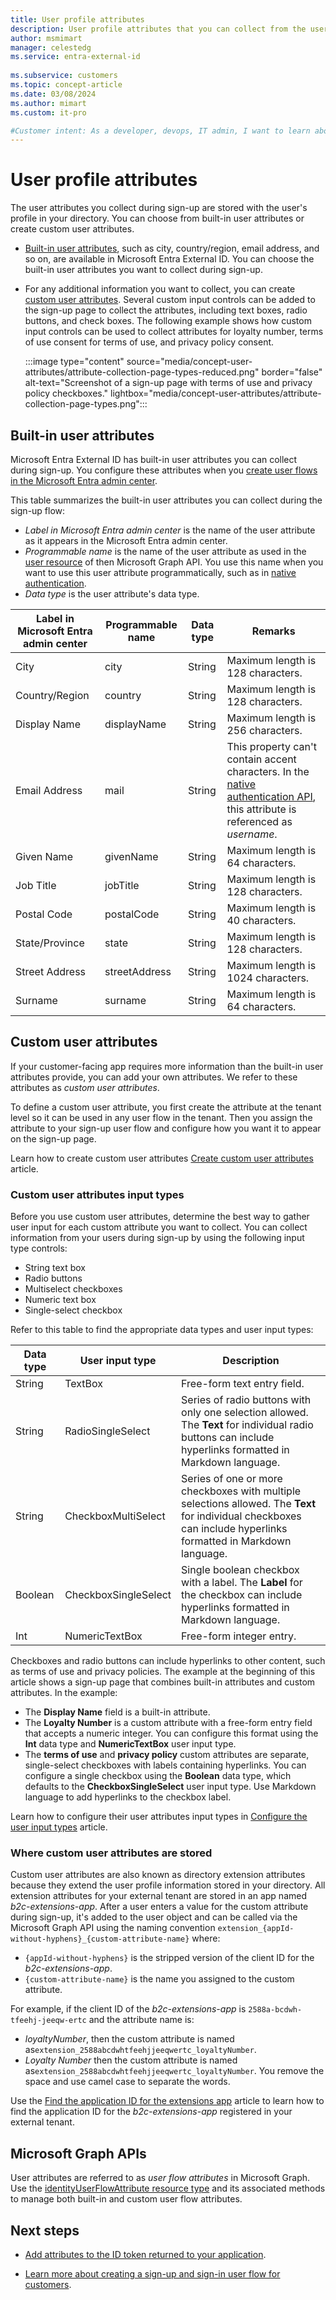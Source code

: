 ```yaml
---
title: User profile attributes
description: User profile attributes that you can collect from the user during sign-up, and how to extend user profile attributes by using custom user attributes. 
author: msmimart
manager: celestedg
ms.service: entra-external-id
 
ms.subservice: customers
ms.topic: concept-article
ms.date: 03/08/2024
ms.author: mimart
ms.custom: it-pro

#Customer intent: As a developer, devops, IT admin, I want to learn about the built-in user profile attributes that I can collect from the user during sign-up, and how Microsoft Entra External ID extends user profile attributes by using custom user attributes. 
---
```


# User profile attributes

The user attributes you collect during sign-up are stored with the user's profile in your directory. You can choose from built-in user attributes or create custom user attributes.

- [Built-in user attributes](#built-in-user-attributes), such as city, country/region, email address, and so on, are available in Microsoft Entra External ID. You can choose the built-in user attributes you want to collect during sign-up.
- For any additional information you want to collect, you can create [custom user attributes](#custom-user-attributes). Several custom input controls can be added to the sign-up page to collect the attributes, including text boxes, radio buttons, and check boxes. The following example shows how custom input controls can be used to collect attributes for loyalty number, terms of use consent for terms of use, and privacy policy consent.
   
   :::image type="content" source="media/concept-user-attributes/attribute-collection-page-types-reduced.png" border="false" alt-text="Screenshot of a sign-up page with terms of use and privacy policy checkboxes." lightbox="media/concept-user-attributes/attribute-collection-page-types.png":::

## Built-in user attributes

Microsoft Entra External ID has built-in user attributes you can collect during sign-up. You configure these attributes when you [create user flows in the Microsoft Entra admin center](how-to-user-flow-sign-up-sign-in-customers.md).

This table summarizes the built-in user attributes you can collect during the sign-up flow:
 
<!---kengaderdus added this section to be used by devs who reference user profile attributes programmatically such those who use native authentication API-->

- *Label in Microsoft Entra admin center* is the name of the user attribute as it appears in the Microsoft Entra admin center. 
- *Programmable name* is the name of the user attribute as used in the [user resource](/graph/api/resources/user/#properties) of then Microsoft Graph API. You use this name when you want to use this user attribute programmatically, such as in [native authentication](../../identity-platform/reference-native-authentication-overview.md?bc=/entra/external-id/customers/breadcrumb/toc.json&toc=/entra/external-id/customers/toc.json).
- *Data type* is the user attribute's data type.

|  Label in Microsoft Entra admin center| Programmable name |     Data type   |  Remarks    |
|-----------------------|-------------------------|------------------------|------------------------|
|City|city|String|Maximum length is 128 characters.|
|Country/Region|country|String|Maximum length is 128 characters.|
|Display Name|displayName|String|Maximum length is 256 characters.|
|Email Address| mail| String | This property can't contain accent characters. In the [native authentication API](../../identity-platform/reference-native-authentication-overview.md?bc=/entra/external-id/customers/breadcrumb/toc.json&toc=/entra/external-id/customers/toc.json), this attribute is referenced as *username*.|
|Given Name|givenName|String|Maximum length is 64 characters.|
|Job Title|jobTitle|String|Maximum length is 128 characters.|
|Postal Code|postalCode	|String|Maximum length is 40 characters.|
|State/Province|state|String|Maximum length is 128 characters.|
|Street Address|streetAddress|String|Maximum length is 1024 characters.|
|Surname|surname|String|Maximum length is 64 characters.|

## Custom user attributes

If your customer-facing app requires more information than the built-in user attributes provide, you can add your own attributes. We refer to these attributes as *custom user attributes*.

To define a custom user attribute, you first create the attribute at the tenant level so it can be used in any user flow in the tenant. Then you assign the attribute to your sign-up user flow and configure how you want it to appear on the sign-up page.

Learn how to create custom user attributes [Create custom user attributes](how-to-define-custom-attributes.md#create-custom-user-attributes) article.

### Custom user attributes input types

Before you use custom user attributes, determine the best way to gather user input for each custom attribute you want to collect. You can collect information from your users during sign-up by using the following input type controls:

  - String text box
  - Radio buttons
  - Multiselect checkboxes
  - Numeric text box
  - Single-select checkbox
  
Refer to this table to find the appropriate data types and user input types:

|Data type  |User input type     |Description  |
|-----------|--------------------|-------------|
|String     |TextBox             |Free-form text entry field.         |
|String     |RadioSingleSelect   |Series of radio buttons with only one selection allowed. The **Text** for individual radio buttons can include hyperlinks formatted in Markdown language.          |
|String     |CheckboxMultiSelect |Series of one or more checkboxes with multiple selections allowed. The **Text** for individual checkboxes can include hyperlinks formatted in Markdown language.        |
|Boolean    |CheckboxSingleSelect|Single boolean checkbox with a label. The **Label** for the checkbox can include hyperlinks formatted in Markdown language.      |
|Int        |NumericTextBox      |Free-form integer entry.         |

Checkboxes and radio buttons can include hyperlinks to other content, such as terms of use and privacy policies. The example at the beginning of this article shows a sign-up page that combines built-in attributes and custom attributes. In the example:

- The **Display Name** field is a built-in attribute.
- The **Loyalty Number** is a custom attribute with a free-form entry field that accepts a numeric integer. You can configure this format using the **Int** data type and **NumericTextBox** user input type.
- The **terms of use** and **privacy policy** custom attributes are separate, single-select checkboxes with labels containing hyperlinks. You can configure a single checkbox using the **Boolean** data type, which defaults to the **CheckboxSingleSelect** user input type. Use Markdown language to add hyperlinks to the checkbox label.

Learn how to configure their user attributes input types in [Configure the user input types](how-to-define-custom-attributes.md#configure-the-user-input-types-and-page-layout) article.

### Where custom user attributes are stored

Custom user attributes are also known as directory extension attributes because they extend the user profile information stored in your directory. All extension attributes for your external tenant are stored in an app named *b2c-extensions-app*. After a user enters a value for the custom attribute during sign-up, it's added to the user object and can be called via the Microsoft Graph API using the naming convention `extension_{appId-without-hyphens}_{custom-attribute-name}` where:

 - `{appId-without-hyphens}` is the stripped version of the client ID for the *b2c-extensions-app*. 
 - `{custom-attribute-name}` is the name you assigned to the custom attribute.

For example, if the client ID of the *b2c-extensions-app* is `2588a-bcdwh-tfeehj-jeeqw-ertc` and the attribute name is:
- *loyaltyNumber*, then the custom attribute is named as`extension_2588abcdwhtfeehjjeeqwertc_loyaltyNumber`.
- *Loyalty Number* then the custom attribute is named as`extension_2588abcdwhtfeehjjeeqwertc_loyaltyNumber`. You remove the space and use camel case to separate the words.

Use the [Find the application ID for the extensions app](how-to-define-custom-attributes.md) article to learn how to find the application ID for the *b2c-extensions-app* registered in your external tenant.

## Microsoft Graph APIs

User attributes are referred to as *user flow attributes* in Microsoft Graph. Use the [identityUserFlowAttribute resource type](/graph/api/resources/identityuserflowattribute) and its associated methods to manage both built-in and custom user flow attributes.

## Next steps

- [Add attributes to the ID token returned to your application](how-to-add-attributes-to-token.md).

- [Learn more about creating a sign-up and sign-in user flow for customers](how-to-user-flow-sign-up-sign-in-customers.md).